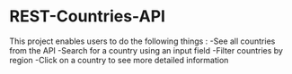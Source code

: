 # REST-Countries-API

This project enables users to do the following things :
-See all countries from the API
-Search for a country using an input field
-Filter countries by region
-Click on a country to see more detailed information
